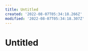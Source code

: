 ```yaml
---
title: Untitled
created: '2022-08-07T05:34:18.266Z'
modified: '2022-08-07T05:34:18.307Z'
---
```


# Untitled
